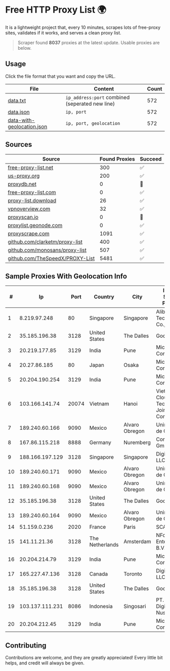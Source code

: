 
# Free HTTP Proxy List 🌍

It is a lightweight project that, every 10 minutes, scrapes lots of free-proxy sites, validates if it works, and serves a clean proxy list.


> Scraper found **8037** proxies at the latest update. Usable proxies are below.

## Usage

Click the file format that you want and copy the URL.


|File|Content|Count|
|----|-------|-----|
|[data.txt](https://raw.githubusercontent.com/themiralay/Proxy-List-World/master/data.txt)|`ip_address:port` combined (seperated new line)|572|
|[data.json](https://raw.githubusercontent.com/themiralay/Proxy-List-World/master/data.json)|`ip, port`|572|
|[data-with-geolocation.json](https://raw.githubusercontent.com/themiralay/Proxy-List-World/master/data-with-geolocation.json)|`ip, port, geolocation`|572|

## Sources

|Source|Found Proxies|Succeed|
|------|-------------|-------|
|[free-proxy-list.net](https://free-proxy-list.net)|300|✅|
|[us-proxy.org](https://www.us-proxy.org)|200|✅|
|[proxydb.net](http://proxydb.net)|0|🚫|
|[free-proxy-list.com](https://free-proxy-list.com/?page=&port=&type%5B%5D=http&type%5B%5D=https&up_time=0&search=Search)|0|✅|
|[proxy-list.download](https://www.proxy-list.download/HTTP)|26|✅|
|[vpnoverview.com](https://vpnoverview.com/privacy/anonymous-browsing/free-proxy-servers)|32|✅|
|[proxyscan.io](https://www.proxyscan.io)|0|🚫|
|[proxylist.geonode.com](https://proxylist.geonode.com/api/proxy-list?limit=300&page=1&sort_by=lastChecked&sort_type=desc&protocols=http,https)|0|✅|
|[proxyscrape.com](https://api.proxyscrape.com/v2/?request=displayproxies&protocol=http&timeout=10000&country=all&ssl=all&anonymity=all)|1091|✅|
|[github.com/clarketm/proxy-list](https://raw.githubusercontent.com/clarketm/proxy-list/master/proxy-list-raw.txt)|400|✅|
|[github.com/monosans/proxy-list](https://raw.githubusercontent.com/monosans/proxy-list/main/proxies/http.txt)|507|✅|
|[github.com/TheSpeedX/PROXY-List](https://raw.githubusercontent.com/TheSpeedX/PROXY-List/master/http.txt)|5481|✅|


## Sample Proxies With Geolocation Info

|#|Ip|Port|Country|City|Internet Service Provider|
|-|--|----|-------|----|-------------------------|
|1|8.219.97.248|80|Singapore|Singapore|Alibaba (US) Technology Co., Ltd.|
|2|35.185.196.38|3128|United States|The Dalles|Google LLC|
|3|20.219.177.85|3129|India|Pune|Microsoft Corporation|
|4|20.27.86.185|80|Japan|Osaka|Microsoft Corporation|
|5|20.204.190.254|3129|India|Pune|Microsoft Corporation|
|6|103.166.141.74|20074|Vietnam|Hanoi|Viet NAM Cloud Technology Joint Stock Company|
|7|189.240.60.166|9090|Mexico|Alvaro Obregon|Uninet S.A. de C.V.|
|8|167.86.115.218|8888|Germany|Nuremberg|Contabo GmbH|
|9|188.166.197.129|3128|Singapore|Singapore|DigitalOcean, LLC|
|10|189.240.60.171|9090|Mexico|Alvaro Obregon|Uninet S.A. de C.V.|
|11|189.240.60.168|9090|Mexico|Alvaro Obregon|Uninet S.A. de C.V.|
|12|35.185.196.38|3128|United States|The Dalles|Google LLC|
|13|189.240.60.164|9090|Mexico|Alvaro Obregon|Uninet S.A. de C.V.|
|14|51.159.0.236|2020|France|Paris|SCALEWAY|
|15|141.11.21.36|3128|The Netherlands|Amsterdam|NForce Entertainment B.V.|
|16|20.204.214.79|3129|India|Pune|Microsoft Corporation|
|17|165.227.47.136|3128|Canada|Toronto|DigitalOcean, LLC|
|18|35.185.196.38|3128|United States|The Dalles|Google LLC|
|19|103.137.111.231|8086|Indonesia|Singosari|PT. Capoeng Digital Nusantara|
|20|20.204.212.45|3129|India|Pune|Microsoft Corporation|



## Contributing

Contributions are welcome, and they are greatly appreciated! Every
little bit helps, and credit will always be given.

